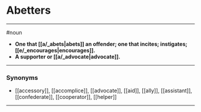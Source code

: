 # Abetters
---
#noun
- **One that [[a/_abets|abets]] an offender; one that incites; instigates; [[e/_encourages|encourages]].**
- **A supporter or [[a/_advocate|advocate]].**
---
### Synonyms
- [[accessory]], [[accomplice]], [[advocate]], [[aid]], [[ally]], [[assistant]], [[confederate]], [[cooperator]], [[helper]]
---
